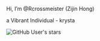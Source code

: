 Hi, I’m @Rcrossmeister (Zijin Hong)

a Vibrant Individual - krysta

![GitHub User's stars](https://img.shields.io/github/stars/Rcrossmeister)
